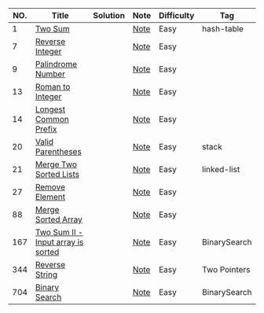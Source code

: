 |NO.|Title|Solution|Note|Difficulty|Tag|
|---|-----|--------|----|----------|---|
|1|[Two Sum](https://leetcode.com/problems/two-sum)||[Note](1.Two-Sum)|Easy|hash-table|
|7|[Reverse Integer](https://leetcode.com/problems/reverse-integer)||[Note](7.Reverse-Integer)|Easy||
|9|[Palindrome Number](https://leetcode.com/problems/palindrome-number)||[Note](9.Palindrome-Number)|Easy||
|13|[Roman to Integer](https://leetcode.com/problems/roman-to-integer/)||[Note](13.Roman-to-Integer)|Easy||
|14|[Longest Common Prefix](https://leetcode.com/problems/longest-common-prefix/)||[Note](14.Longest-Common-Prefix)|Easy||
|20|[Valid Parentheses](https://leetcode.com/problems/valid-parentheses/)||[Note](20.Valid-Parentheses)|Easy|stack|
|21|[Merge Two Sorted Lists](https://leetcode.com/problems/merge-two-sorted-lists/)||[Note](21.Merge-Two-Sorted-Lists)|Easy|linked-list|
|27|[Remove Element](https://leetcode.com/problems/remove-element/)||[Note](27.Remove-Element)|Easy||
|88|[Merge Sorted Array](https://leetcode.com/problems/merge-sorted-array/)||[Note](88.Merge-Sorted-Array)|Easy||
|167|[Two Sum II - Input array is sorted](https://leetcode.com/problems/two-sum-ii-input-array-is-sorted/)||[Note](167.Two-Sum-II-Input-array-is-sorted)|Easy|BinarySearch|
|344|[Reverse String](https://leetcode.com/problems/reverse-string/)||[Note](344.Reverse-String)|Easy|Two Pointers|
|704|[Binary Search](https://leetcode.com/problems/binary-search/)||[Note](704.Binary-Search)|Easy|BinarySearch|